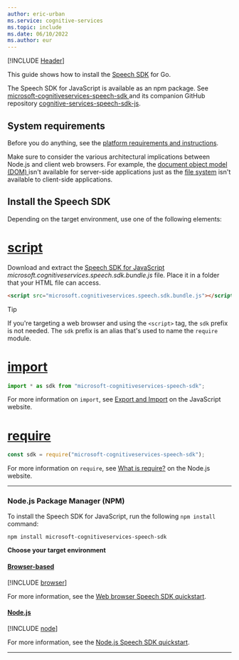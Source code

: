 ```yaml
---
author: eric-urban
ms.service: cognitive-services
ms.topic: include
ms.date: 06/10/2022
ms.author: eur
---
```


[!INCLUDE [Header](../../common/javascript.md)]

This guide shows how to install the [Speech SDK](~/articles/cognitive-services/speech-service/speech-sdk.md) for Go. 

The Speech SDK for JavaScript is available as an npm package. See <a href="https://www.npmjs.com/package/microsoft-cognitiveservices-speech-sdk" target="_blank">microsoft-cognitiveservices-speech-sdk </a> and its companion GitHub repository <a href="https://github.com/Microsoft/cognitive-services-speech-sdk-js" target="_blank">cognitive-services-speech-sdk-js</a>.

## System requirements

Before you do anything, see the [platform requirements and instructions](~/articles/cognitive-services/speech-service/speech-sdk.md#platform-requirements).

Make sure to consider the various architectural implications between Node.js and client web browsers. For example, the <a href="https://en.wikipedia.org/wiki/Document_Object_Model" target="_blank">document object model (DOM) </a> isn't available for server-side applications just as the <a href="https://nodejs.org/api/fs.html" target="_blank">file system</a> isn't available to client-side applications.

## Install the Speech SDK

Depending on the target environment, use one of the following elements:

# [script](#tab/script)

Download and extract the <a href="https://aka.ms/csspeech/jsbrowserpackage" target="_blank">Speech SDK for JavaScript </a> *microsoft.cognitiveservices.speech.sdk.bundle.js* file. Place it in a folder that your HTML file can access.

```html
<script src="microsoft.cognitiveservices.speech.sdk.bundle.js"></script>;
```

> [!TIP]
> If you're targeting a web browser and using the `<script>` tag, the `sdk` prefix is not needed. The `sdk` prefix is an alias that's used to name the `require` module.

# [import](#tab/import)

```javascript
import * as sdk from "microsoft-cognitiveservices-speech-sdk";
```

For more information on `import`, see <a href="https://javascript.info/import-export" target="_blank">Export and Import</a> on the JavaScript website.

# [require](#tab/require)

```javascript
const sdk = require("microsoft-cognitiveservices-speech-sdk");
```

For more information on `require`, see <a href="https://nodejs.org/en/knowledge/getting-started/what-is-require/" target="_blank">What is require?</a> on the Node.js website.

---

### Node.js Package Manager (NPM)

To install the Speech SDK for JavaScript, run the following `npm install` command:

```nodejs
npm install microsoft-cognitiveservices-speech-sdk
```

**Choose your target environment**

#### [Browser-based](#tab/browser)

[!INCLUDE [browser](javascript-browser.md)]



For more information, see the <a href="https://github.com/Azure-Samples/cognitive-services-speech-sdk/tree/master/quickstart/javascript/browser" target="_blank">Web browser Speech SDK quickstart</a>.


#### [Node.js](#tab/nodejs)

[!INCLUDE [node](javascript-node.md)]


For more information, see the <a href="https://github.com/Azure-Samples/cognitive-services-speech-sdk/tree/master/quickstart/javascript/node" target="_blank">Node.js Speech SDK quickstart</a>.

* * *
